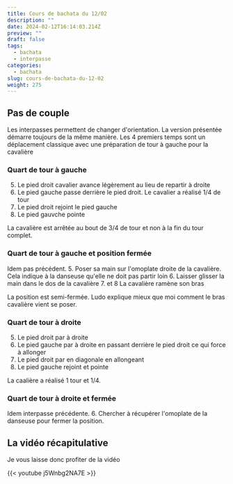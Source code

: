 ```yaml
---
title: Cours de bachata du 12/02
description: ""
date: 2024-02-12T16:14:03.214Z
preview: ""
draft: false
tags:
  - bachata
  - interpasse
categories:
  - bachata
slug: cours-de-bachata-du-12-02
weight: 275
--- 
```


## Pas de couple

Les interpasses permettent de changer d'orientation. La version présentée démarre toujours de la même manière. Les 4 premiers temps sont un déplacement classique avec une préparation de tour à gauche pour la cavalière

### Quart de tour à gauche

5. Le pied droit cavalier avance légèrement au lieu de repartir à droite
6. Le pied gauche passe derrière le pied droit. Le cavalier a réalisé 1/4 de tour
7. Le pied droit rejoint le pied gauche
8. Le pied gauvche pointe

La cavalière est arrêtée au bout de 3/4 de tour et non à la fin du tour complet. 

### Quart de tour à gauche et position fermée

Idem pas précédent.
5. Poser sa main sur l'omoplate droite de la cavalière. Cela indique à la danseuse qu'elle ne doit pas partir loin
6. Laisser glisser la main dans le dos de la cavalière
7. et 8 La cavalière ramène son bras 

La position est semi-fermée. Ludo explique mieux que moi comment le bras cavalière vient se poser.

### Quart de tour à droite

5. Le pied droit par à droite
6. Le pied gauche par à droite en passant derrière le pied droit ce qui force à allonger
7. Le pied droit par en diagonale en allongeant
8. Le pied gauche rejoint et pointe

La caalière a réalisé 1 tour et 1/4.

### Quart de tour à droite et fermée

Idem interpasse précédente.
6. Chercher à récupérer l'omoplate de la danseuse pour fermer la position. 

## La vidéo récapitulative

Je vous laisse donc profiter de la vidéo

{{< youtube j5Wnbg2NA7E >}}

